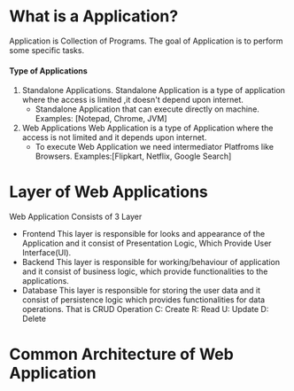 # What is a Application?

Application is Collection of Programs.
The goal of Application is to perform some specific tasks.

#### Type of Applications

1. Standalone Applications.
	Standalone Application is a type of application where the access is limited ,it doesn't depend upon internet.
	- Standalone Application that can execute directly on machine.
	Examples: [Notepad, Chrome, JVM]
1. Web Applications
	Web Application is a type of Application where the access is not limited and it depends upon internet.
	- To execute Web Application we need intermediator Platfroms like Browsers.
	Examples:[Flipkart, Netflix, Google Search] 

# Layer of Web Applications

Web Application Consists of 3 Layer
- Frontend
	This layer is responsible for looks and appearance of the Application and it consist of Presentation Logic, Which Provide User Interface(UI).
- Backend
	This layer is responsible for working/behaviour of application and it consist of business logic, which provide functionalities to the applications.
- Database
	This layer is responsible for storing the user data and it consist of persistence logic which provides functionalities for data operations.
	That is CRUD Operation
	C: Create
	R: Read
	U: Update
	D: Delete

# Common Architecture of Web Application


